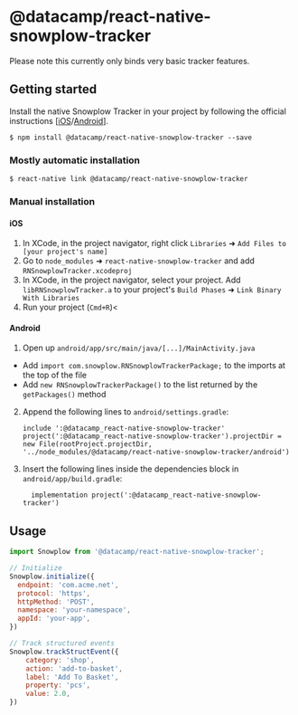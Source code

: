 
# @datacamp/react-native-snowplow-tracker

Please note this currently only binds very basic tracker features.

## Getting started

Install the native Snowplow Tracker in your project by following the official instructions [[iOS](https://github.com/snowplow/snowplow/wiki/iOS-Tracker)/[Android](https://github.com/snowplow/snowplow/wiki/Android-Tracker)].

`$ npm install @datacamp/react-native-snowplow-tracker --save`

### Mostly automatic installation

`$ react-native link @datacamp/react-native-snowplow-tracker`

### Manual installation


#### iOS

1. In XCode, in the project navigator, right click `Libraries` ➜ `Add Files to [your project's name]`
2. Go to `node_modules` ➜ `react-native-snowplow-tracker` and add `RNSnowplowTracker.xcodeproj`
3. In XCode, in the project navigator, select your project. Add `libRNSnowplowTracker.a` to your project's `Build Phases` ➜ `Link Binary With Libraries`
4. Run your project (`Cmd+R`)<

#### Android

1. Open up `android/app/src/main/java/[...]/MainActivity.java`
  - Add `import com.snowplow.RNSnowplowTrackerPackage;` to the imports at the top of the file
  - Add `new RNSnowplowTrackerPackage()` to the list returned by the `getPackages()` method
2. Append the following lines to `android/settings.gradle`:
  	```
  	include ':@datacamp_react-native-snowplow-tracker'
  	project(':@datacamp_react-native-snowplow-tracker').projectDir = new File(rootProject.projectDir, 	'../node_modules/@datacamp/react-native-snowplow-tracker/android')
  	```
3. Insert the following lines inside the dependencies block in `android/app/build.gradle`:
  	```
      implementation project(':@datacamp_react-native-snowplow-tracker')
  	```

## Usage
```javascript
import Snowplow from '@datacamp/react-native-snowplow-tracker';

// Initialize
Snowplow.initialize({
  endpoint: 'com.acme.net',
  protocol: 'https',
  httpMethod: 'POST',
  namespace: 'your-namespace',
  appId: 'your-app',
})

// Track structured events
Snowplow.trackStructEvent({
    category: 'shop',
    action: 'add-to-basket',
    label: 'Add To Basket',
    property: 'pcs',
    value: 2.0,
})
```
  
